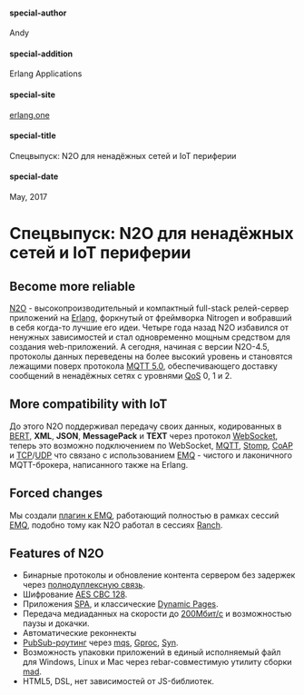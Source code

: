 #### special-author
Andy
#### special-addition
Erlang Applications
#### special-site
[erlang.one](http://erlang.one/)
#### special-title
Спецвыпуск: N2O для ненадёжных сетей и IoT периферии
#### special-date
May, 2017

# Спецвыпуск: N2O для ненадёжных сетей и IoT периферии

## Become more reliable

[N2O](https://github.com/synrc/n2o) - высокопроизводительный и компактный full-stack релей-сервер приложений на [Erlang](https://www.erlang.org/), форкнутый от 
фреймворка Nitrogen и вобравший в себя когда-то лучшие его идеи. Четыре года назад N2O избавился от ненужных зависимостей и 
стал одновременно мощным средством для создания web-приложений. А сегодня, начиная с версии N2O-4.5, протоколы данных 
переведены на более высокий уровень и становятся лежащими поверх протокола [MQTT 5.0](https://en.wikipedia.org/wiki/MQTT), обеспечивающего доставку сообщений в 
ненадёжных сетях с уровнями [QoS](https://en.wikipedia.org/wiki/Quality_of_service) 0, 1 и 2. 

## More compatibility with IoT

До этого N2O поддерживал передачу своих данных, кодированных в [BERT](http://bert-rpc.org/), **XML**, **JSON**, **MessagePack** и **TEXT** через 
протокол [WebSocket](https://en.wikipedia.org/wiki/WebSocket), теперь это возможно подключением по 
WebSocket, [MQTT](https://en.wikipedia.org/wiki/MQTT), [Stomp](https://stomp.github.io/), 
[CoAP](http://coap.technology/) и [TCP](https://en.wikipedia.org/wiki/Transmission_Control_Protocol)/[UDP](https://en.wikipedia.org/wiki/User_Datagram_Protocol) что связано 
с использованием [EMQ](http://emqtt.io/) - чистого и лаконичного MQTT-брокера, написанного также на Erlang.

## Forced changes

Мы создали [плагин к EMQ](https://github.com/synrc/mqtt), работающий полностью в рамках сессий [EMQ](http://emqtt.io/), подобно тому как N2O работал в сессиях [Ranch](https://github.com/ninenines/ranch).

## Features of N2O

- Бинарные протоколы и обновление контента сервером без задержек через [полнодуплексную связь](https://en.wikipedia.org/wiki/Duplex_(telecommunications)#Full_duplex).
- Шифрование [AES CBC 128](https://en.wikipedia.org/wiki/Advanced_Encryption_Standard).
- Приложения [SPA](https://en.wikipedia.org/wiki/Single-page_application), и классические [Dynamic Pages](https://en.wikipedia.org/wiki/Dynamic_web_page).
- Передача медиаданных на скорости до [200Мбит/с](http://5ht.co/ftp.htm) и возможностью паузы и докачки.
- Автоматические реконнекты
- [PubSub-роутинг](https://en.wikipedia.org/wiki/Publish%E2%80%93subscribe_pattern) через [mqs](https://github.com/synrc/mqs), [Gproc](https://github.com/uwiger/gproc), [Syn](https://github.com/ostinelli/syn).
- Возможность упаковки приложений в единый исполняемый файл для Windows, Linux и Mac через rebar-совместимую утилиту сборки [mad](https://github.com/synrc/mad).
- HTML5, DSL, нет зависимостей от JS-библиотек.
